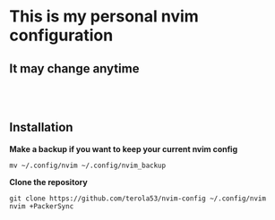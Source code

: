 # This is my personal nvim configuration
## It may change anytime
<br><br>

## Installation
**Make a backup if you want to keep your current nvim config**
```
mv ~/.config/nvim ~/.config/nvim_backup
```
**Clone the repository**  
```
git clone https://github.com/terola53/nvim-config ~/.config/nvim
nvim +PackerSync
```
